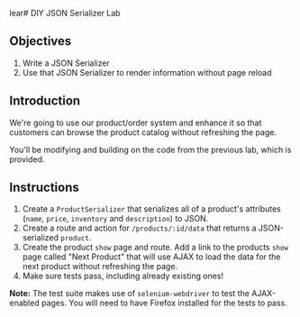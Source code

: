 lear# DIY JSON Serializer Lab

## Objectives

  1. Write a JSON Serializer
  2. Use that JSON Serializer to render information without page reload

## Introduction

We're going to use our product/order system and enhance it so that
customers can browse the product catalog without refreshing the page.

You'll be modifying and building on the code from the previous lab,
which is provided.

## Instructions

1. Create a `ProductSerializer` that serializes all of a product's
   attributes (`name`, `price`, `inventory` and `description`) to JSON.
2. Create a route and action for `/products/:id/data` that returns a
   JSON-serialized `product`.
3. Create the product `show` page and route. Add a link to the products `show` page called "Next Product" that
   will use AJAX to load the data for the next product without refreshing the page.
4. Make sure tests pass, including already existing ones!

**Note:** The test suite makes use of `selenium-webdriver` to test the
AJAX-enabled pages. You will need to have Firefox installed for the
tests to pass.

